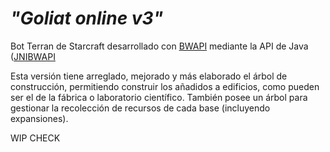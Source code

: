 # _"Goliat online v3"_

Bot Terran de Starcraft desarrollado con [BWAPI](https://github.com/bwapi/bwapi) mediante la API de Java ([JNIBWAPI](https://github.com/JNIBWAPI/JNIBWAPI)

Esta versión tiene arreglado, mejorado y más elaborado el árbol de construcción, permitiendo construir los añadidos a edificios, como pueden ser el de la fábrica o laboratorio científico.
También posee un árbol para gestionar la recolección de recursos de cada base (incluyendo expansiones).

WIP
CHECK